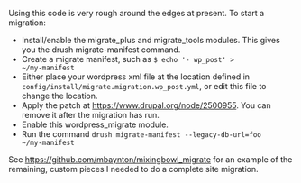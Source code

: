 Using this code is very rough around the edges at present. To start a migration:
 - Install/enable the migrate_plus and migrate_tools modules. This gives you the drush migrate-manifest command.
 - Create a migrate manifest, such as <code>$ echo '- wp_post' > ~/my-manifest</code>
 - Either place your wordpress xml file at the location defined in <code>config/install/migrate.migration.wp_post.yml</code>, or edit this file to change the location.
 - Apply the patch at https://www.drupal.org/node/2500955. You can remove it after the migration has run.
 - Enable this wordpress_migrate module.
 - Run the command <code>drush migrate-manifest --legacy-db-url=foo ~/my-manifest</code>

See https://github.com/mbaynton/mixingbowl_migrate for an example of the remaining, custom pieces I needed to do a complete site migration.
